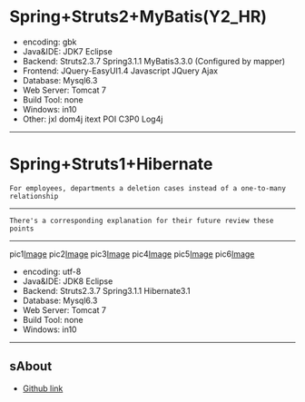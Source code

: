 
Spring+Struts2+MyBatis(Y2_HR)
============
* encoding: gbk
* Java&IDE: JDK7 Eclipse 
* Backend:  Struts2.3.7 Spring3.1.1 MyBatis3.3.0 (Configured by mapper)
* Frontend: JQuery-EasyUI1.4 Javascript JQuery Ajax
* Database: Mysql6.3
* Web Server: Tomcat 7
* Build Tool: none
* Windows: in10
* Other: jxl dom4j itext POI C3P0  Log4j 
---------
 
  Spring+Struts1+Hibernate
  ================

  	For employees, departments a deletion cases instead of a one-to-many relationship
-----------------------------------

 	There's a corresponding explanation for their future review these points
-----------------------------------


pic1[Image](https://github.com/BarryLiu/WebDemos/SpringStruts1Hibernate/files/pic1.png)
pic2[Image](https://github.com/BarryLiu/WebDemos/SpringStruts1Hibernate/files/pic2.png)
pic3[Image](https://github.com/BarryLiu/WebDemos/SpringStruts1Hibernate/files/pic3.png)
pic4[Image](https://github.com/BarryLiu/WebDemos/SpringStruts1Hibernate/files/pic4.png)
pic5[Image](https://github.com/BarryLiu/WebDemos/SpringStruts1Hibernate/files/pic5.png)
pic6[Image](https://github.com/BarryLiu/WebDemos/SpringStruts1Hibernate/files/pic6.png)

* encoding: utf-8
* Java&IDE: JDK8 Eclipse 
* Backend:  Struts2.3.7 Spring3.1.1 Hibernate3.1  
* Database: Mysql6.3
* Web Server: Tomcat 7
* Build Tool: none
* Windows: in10 
---------

sAbout
-----------------------------------
* [Github link](https://github.com/BarryLiu) 
